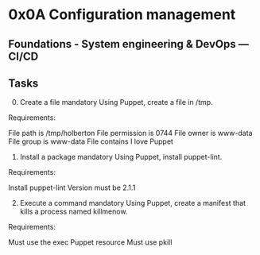 # 0x0A Configuration management
## Foundations - System engineering & DevOps ― CI/CD

## Tasks

0. Create a file
mandatory
Using Puppet, create a file in /tmp.

Requirements:

File path is /tmp/holberton
File permission is 0744
File owner is www-data
File group is www-data
File contains I love Puppet


1. Install a package
mandatory
Using Puppet, install puppet-lint.

Requirements:

Install puppet-lint
Version must be 2.1.1


2. Execute a command
mandatory
Using Puppet, create a manifest that kills a process named killmenow.

Requirements:

Must use the exec Puppet resource
Must use pkill